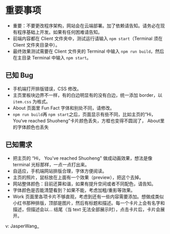 # 重要事项

- 重要：不要更改程序架构，网站会在云端部署。加了依赖请告知。请务必在现有程序基础上开发。如果有任何困难请告知。
- 前端内容都在 Client 文件夹中，测试运行请输入 `npm start`（Terminal 须在 Client 文件夹目录中）。
- 最终效果测试需要在 Client 文件夹的 Terminal 中输入 `npm run build`，然后在主目录 Terminal 中输入 `npm start`。

## 已知 Bug

- 手机端打开排版错误，CSS 修改。
- 主页里板块边界不一样，有的白边明显有的没有白边，统一添加 border，以 `item.css` 为格式。
- About 页面里 Fun Fact 字体和别处不同，请修改。
- `npm run build`再 `npm start`之后，页面显示有些不同，比如主页的“Hi，You‘ve reached Shuoheng”卡片颜色丢失，方框也变得不圆润了， About里的字体颜色也丢失

## 已知需求

- 把主页的 “Hi， You've reached Shuoheng" 做成动画效果，想法是像 terminal 光标那样，一点一点打出来。
- 自适应，手机端网站排版合理，字体方便阅读。
- 主页的照片，鼠标放在上面有一个效果（preview），把这个去掉。
- 网站整体颜色：目前还算和谐，如果有提升空间或者不同配色，请告知。
- 字体颜色是否能清楚看到？如果不能，考虑加粗/重影等效果。
- Work 页面里各项卡片不够直观，考虑到还有一些内容需要添加。想做成类似小红书那种排版，顶部是图片，然后有标题和描述。每一个卡片上会有名字和描述，但描述会以... 结尾（当 text 无法全部展示时），点击卡片后，卡片会展开。

v: JasperWang_